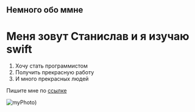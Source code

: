 ## Немного обо ммне

# Меня зовут Станислав и я изучаю swift

1. Хочу стать программистом 
2. Получить прекрасную работу 
3. И много прекрасных людей

Пишите мне по [ссылке](abracadabra)

![myPhoto](https://www.codewithc.com/wp-content/uploads/2022/06/SWIFT-Programming-.png))
